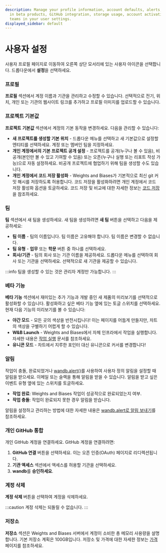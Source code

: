 ```yaml
---
description: Manage your profile information, account defaults, alerts, participation
  in beta products, GitHub integration, storage usage, account activation, and create
  teams in your user settings.
displayed_sidebar: default
---
```


# 사용자 설정

사용자 프로필 페이지로 이동하여 오른쪽 상단 모서리에 있는 사용자 아이콘을 선택합니다. 드롭다운에서 **설정**을 선택하세요.

### 프로필

**프로필** 섹션에서 계정 이름과 기관을 관리하고 수정할 수 있습니다. 선택적으로 전기, 위치, 개인 또는 기관의 웹사이트 링크를 추가하고 프로필 이미지를 업로드할 수 있습니다.

### 프로젝트 기본값

**프로젝트** **기본값** 섹션에서 계정의 기본 동작을 변경하세요. 다음을 관리할 수 있습니다:

* **새 프로젝트를 생성할 기본 위치** - 드롭다운 메뉴를 선택하고 새 기본값으로 설정할 엔티티를 선택하세요. 계정 또는 멤버인 팀을 지정하세요.
* **개인 계정에서의 기본 프로젝트 공개 설정** - 프로젝트를 공개(누구나 볼 수 있음), 비공개(본인만 볼 수 있고 기여할 수 있음) 또는 오픈(누구나 실행 또는 리포트 작성 가능)으로 자동 설정하세요. 비공개 프로젝트에 협업하기 위해 팀을 생성할 수도 있습니다.
* **개인 계정에서 코드 저장 활성화** - Weights and Biases가 기본적으로 최신 git 커밋 해시를 저장하도록 허용합니다. 코드 저장을 활성화하려면 개인 계정에서 코드 저장 활성화 옵션을 토글하세요. 코드 저장 및 비교에 대한 자세한 정보는 [코드 저장](../features/panels/code.md)을 참조하세요.

### 팀

**팀** 섹션에서 새 팀을 생성하세요. 새 팀을 생성하려면 **새 팀** 버튼을 선택하고 다음을 제공하세요:

* **팀 이름** - 팀의 이름입니다. 팀 이름은 고유해야 합니다. 팀 이름은 변경할 수 없습니다.
* **팀 유형** - **업무** 또는 **학문** 버튼 중 하나를 선택하세요.
* **회사/기관** - 팀의 회사 또는 기관 이름을 제공하세요. 드롭다운 메뉴를 선택하여 회사 또는 기관을 선택하세요. 선택적으로 새 기관을 제공할 수 있습니다.

:::info
팀을 생성할 수 있는 것은 관리자 계정만 가능합니다.
:::

### 베타 기능

**베타 기능** 섹션에서 재미있는 추가 기능과 개발 중인 새 제품의 미리보기를 선택적으로 활성화할 수 있습니다. 활성화하고 싶은 베타 기능 옆에 있는 토글 스위치를 선택하세요. 현재 다음 기능의 미리보기를 볼 수 있습니다:

* **야간 모드** - 모든 곳의 색상을 반전시킵니다! 이는 페이지를 어둡게 만들지만, 차트의 색상을 구별하기 어렵게 할 수 있습니다.
* **W&B Launch** - Weights and Biases에서 자체 인프라에서 작업을 실행합니다. 자세한 내용은 [작업 실행](../../launch/intro.md) 문서를 참조하세요.
* **유니콘 모드** - 차트에서 지루한 포인터 대신 유니콘으로 커서를 변경합니다!

### 알림

작업이 충돌, 완료되었거나 [wandb.alert()](../../runs/alert.md)를 사용하여 사용자 정의 알림을 설정할 때 알림을 받으세요. 이메일 또는 슬랙을 통해 알림을 받을 수 있습니다. 알림을 받고 싶은 이벤트 유형 옆에 있는 스위치를 토글하세요.

* **작업 완료**: Weights and Biases 작업이 성공적으로 완료되었는지 여부.
* **작업 충돌**: 작업이 완료되지 못한 경우 알림을 받습니다.

알림을 설정하고 관리하는 방법에 대한 자세한 내용은 [wandb.alert로 알림 보내기](../../runs/alert.md)를 참조하세요.

### 개인 GitHub 통합

개인 GitHub 계정을 연결하세요. GitHub 계정을 연결하려면:

1. **GitHub 연결** 버튼을 선택하세요. 이는 오픈 인증(OAuth) 페이지로 리디렉션됩니다.
2. **기관 액세스** 섹션에서 액세스를 허용할 기관을 선택하세요.
3. **wandb**를 **승인하세요**.

### 계정 삭제

**계정 삭제** 버튼을 선택하여 계정을 삭제하세요.

:::caution
계정 삭제는 되돌릴 수 없습니다.
:::

### 저장소

**저장소** 섹션은 Weights and Biases 서버에서 계정이 소비한 총 메모리 사용량을 설명합니다. 기본 저장소 계획은 100GB입니다. 저장소 및 가격에 대한 자세한 정보는 [가격](https://wandb.ai/site/pricing) 페이지를 참조하세요.